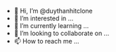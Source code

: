 - 👋 Hi, I’m @duythanhitclone
- 👀 I’m interested in ...
- 🌱 I’m currently learning ...
- 💞️ I’m looking to collaborate on ...
- 📫 How to reach me ...

<!---
duythanhitclone/duythanhitclone is a ✨ special ✨ repository because its `README.md` (this file) appears on your GitHub profile.
You can click the Preview link to take a look at your changes.
--->
